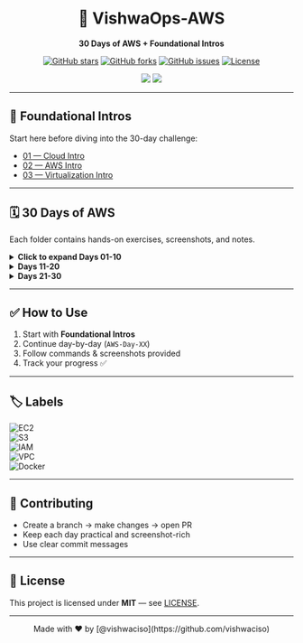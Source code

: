 <div align="center">

# 🚀 VishwaOps-AWS

**30 Days of AWS + Foundational Intros**

[![GitHub stars](https://img.shields.io/github/stars/vishwaciso/VishwaOps-AWS?style=for-the-badge)](https://github.com/vishwaciso/VishwaOps-AWS/stargazers)
[![GitHub forks](https://img.shields.io/github/forks/vishwaciso/VishwaOps-AWS?style=for-the-badge)](https://github.com/vishwaciso/VishwaOps-AWS/forks)
[![GitHub issues](https://img.shields.io/github/issues/vishwaciso/VishwaOps-AWS?style=for-the-badge)](https://github.com/vishwaciso/VishwaOps-AWS/issues)
[![License](https://img.shields.io/badge/License-MIT-blue.svg?style=for-the-badge)](./LICENSE)

<img src="https://img.shields.io/github/last-commit/vishwaciso/VishwaOps-AWS?style=for-the-badge" />
<img src="https://img.shields.io/badge/AWS-Cloud-orange?style=for-the-badge&logo=amazon-aws&logoColor=white" />

</div>

---

## 📘 Foundational Intros  

Start here before diving into the 30-day challenge:  

- [01 — Cloud Intro](./01-Cloud-Intro/)  
- [02 — AWS Intro](./02-AWS-Intro/)  
- [03 — Virtualization Intro](./03-virtualization-intro/)  

---

## 🗓️ 30 Days of AWS  

Each folder contains hands-on exercises, screenshots, and notes.  

<details>
<summary><b>Click to expand Days 01-10</b></summary>

- [AWS-Day-01](./AWS-Day-01/)  
- [AWS-Day-02](./AWS-Day-02/)  
- [AWS-Day-03](./AWS-Day-03/)  
- [AWS-Day-04](./AWS-Day-04/)  
- [AWS-Day-05](./AWS-Day-05/)  
- [AWS-Day-06](./AWS-Day-06/)  
- [AWS-Day-07](./AWS-Day-07/)  
- [AWS-Day-08](./AWS-Day-08/)  
- [AWS-Day-09](./AWS-Day-09/)  
- [AWS-Day-10](./AWS-Day-10/)  

</details>

<details>
<summary><b>Days 11-20</b></summary>

- [AWS-Day-11](./AWS-Day-11/)  
- [AWS-Day-12](./AWS-Day-12/)  
- [AWS-Day-13](./AWS-Day-13/)  
- [AWS-Day-14](./AWS-Day-14/)  
- [AWS-Day-15](./AWS-Day-15/)  
- [AWS-Day-16](./AWS-Day-16/)  
- [AWS-Day-17](./AWS-Day-17/)  
- [AWS-Day-18](./AWS-Day-18/)  
- [AWS-Day-19](./AWS-Day-19/)  
- [AWS-Day-20](./AWS-Day-20/)  

</details>

<details>
<summary><b>Days 21-30</b></summary>

- [AWS-Day-21](./AWS-Day-21/)  
- [AWS-Day-22](./AWS-Day-22/)  
- [AWS-Day-23](./AWS-Day-23/)  
- [AWS-Day-24](./AWS-Day-24/)  
- [AWS-Day-25](./AWS-Day-25/)  
- [AWS-Day-26](./AWS-Day-26/)  
- [AWS-Day-27](./AWS-Day-27/)  
- [AWS-Day-28](./AWS-Day-28/)  
- [AWS-Day-29](./AWS-Day-29/)  
- [AWS-Day-30](./AWS-Day-30/)  

</details>

---

## ✅ How to Use  

1. Start with **Foundational Intros**  
2. Continue day-by-day (`AWS-Day-XX`)  
3. Follow commands & screenshots provided  
4. Track your progress ✅  

---

## 🏷️ Labels  

![EC2](https://img.shields.io/badge/AWS-EC2-FF9900?logo=amazon-aws&logoColor=white)  
![S3](https://img.shields.io/badge/AWS-S3-569A31?logo=amazon-s3&logoColor=white)  
![IAM](https://img.shields.io/badge/AWS-IAM-232F3E?logo=amazon-aws&logoColor=white)  
![VPC](https://img.shields.io/badge/AWS-VPC-146EB4?logo=amazon-aws&logoColor=white)  
![Docker](https://img.shields.io/badge/Containers-Docker-2496ED?logo=docker&logoColor=white)  

---

## 🤝 Contributing  

- Create a branch → make changes → open PR  
- Keep each day practical and screenshot-rich  
- Use clear commit messages  

---

## 📜 License  

This project is licensed under **MIT** — see [LICENSE](./LICENSE).  

---

<div align="center">  
Made with ❤️ by [@vishwaciso](https://github.com/vishwaciso)  
</div>
